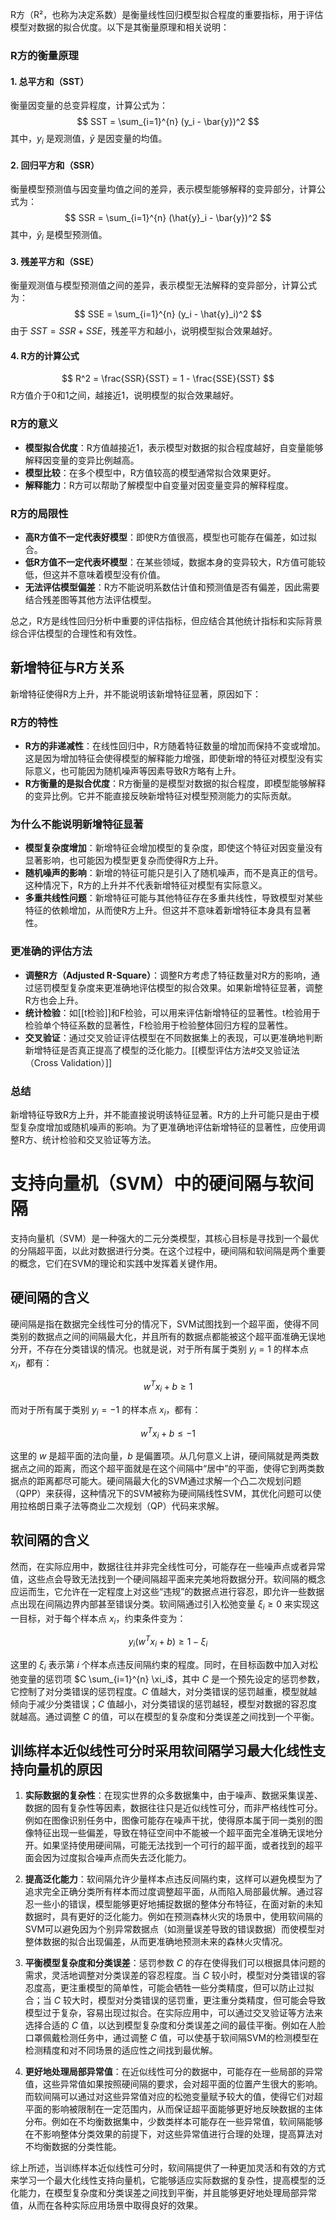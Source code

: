 R方（R²，也称为决定系数）是衡量线性回归模型拟合程度的重要指标，用于评估模型对数据的拟合优度。以下是其衡量原理和相关说明：

### R方的衡量原理
#### 1. **总平方和（SST）**
衡量因变量的总变异程度，计算公式为：
   $$
   SST = \sum_{i=1}^{n} (y_i - \bar{y})^2
   $$
   其中，$y_i$ 是观测值，$\bar{y}$ 是因变量的均值。

#### 2. **回归平方和（SSR）**
衡量模型预测值与因变量均值之间的差异，表示模型能够解释的变异部分，计算公式为：
   $$
   SSR = \sum_{i=1}^{n} (\hat{y}_i - \bar{y})^2
   $$
   其中，$\hat{y}_i$ 是模型预测值。

#### 3. **残差平方和（SSE）**
衡量观测值与模型预测值之间的差异，表示模型无法解释的变异部分，计算公式为：
   $$
   SSE = \sum_{i=1}^{n} (y_i - \hat{y}_i)^2
   $$
   由于 $SST = SSR + SSE$，残差平方和越小，说明模型拟合效果越好。

#### 4. **R方的计算公式**
   $$
   R^2 = \frac{SSR}{SST} = 1 - \frac{SSE}{SST}
   $$
   R方值介于0和1之间，越接近1，说明模型的拟合效果越好。

### R方的意义
- **模型拟合优度**：R方值越接近1，表示模型对数据的拟合程度越好，自变量能够解释因变量的变异比例越高。
- **模型比较**：在多个模型中，R方值较高的模型通常拟合效果更好。
- **解释能力**：R方可以帮助了解模型中自变量对因变量变异的解释程度。

### R方的局限性
- **高R方值不一定代表好模型**：即使R方值很高，模型也可能存在偏差，如过拟合。
- **低R方值不一定代表坏模型**：在某些领域，数据本身的变异较大，R方值可能较低，但这并不意味着模型没有价值。
- **无法评估模型偏差**：R方不能说明系数估计值和预测值是否有偏差，因此需要结合残差图等其他方法评估模型。

总之，R方是线性回归分析中重要的评估指标，但应结合其他统计指标和实际背景综合评估模型的合理性和有效性。

## 新增特征与R方关系
新增特征使得R方上升，并不能说明该新增特征显著，原因如下：

### R方的特性
- **R方的非递减性**：在线性回归中，R方随着特征数量的增加而保持不变或增加。这是因为增加特征会使得模型的解释能力增强，即使新增的特征对模型没有实际意义，也可能因为随机噪声等因素导致R方略有上升。
- **R方衡量的是拟合优度**：R方衡量的是模型对数据的拟合程度，即模型能够解释的变异比例。它并不能直接反映新增特征对模型预测能力的实际贡献。

### 为什么不能说明新增特征显著
- **模型复杂度增加**：新增特征会增加模型的复杂度，即使这个特征对因变量没有显著影响，也可能因为模型更复杂而使得R方上升。
- **随机噪声的影响**：新增的特征可能只是引入了随机噪声，而不是真正的信号。这种情况下，R方的上升并不代表新增特征对模型有实际意义。
- **多重共线性问题**：新增特征可能与其他特征存在多重共线性，导致模型对某些特征的依赖增加，从而使R方上升。但这并不意味着新增特征本身具有显著性。

### 更准确的评估方法
- **调整R方（Adjusted R-Square）**：调整R方考虑了特征数量对R方的影响，通过惩罚模型复杂度来更准确地评估模型的拟合效果。如果新增特征显著，调整R方也会上升。
- **统计检验**：如[[t检验]]和F检验，可以用来评估新增特征的显著性。t检验用于检验单个特征系数的显著性，F检验用于检验整体回归方程的显著性。
- **交叉验证**：通过交叉验证评估模型在不同数据集上的表现，可以更准确地判断新增特征是否真正提高了模型的泛化能力。[[模型评估方法#交叉验证法（Cross Validation）]]

### 总结
新增特征导致R方上升，并不能直接说明该特征显著。R方的上升可能只是由于模型复杂度增加或随机噪声的影响。为了更准确地评估新增特征的显著性，应使用调整R方、统计检验和交叉验证等方法。


# 支持向量机（SVM）中的硬间隔与软间隔

支持向量机（SVM）是一种强大的二元分类模型，其核心目标是寻找到一个最优的分隔超平面，以此对数据进行分类。在这个过程中，硬间隔和软间隔是两个重要的概念，它们在SVM的理论和实践中发挥着关键作用。

## 硬间隔的含义

硬间隔是指在数据完全线性可分的情况下，SVM试图找到一个超平面，使得不同类别的数据点之间的间隔最大化，并且所有的数据点都能被这个超平面准确无误地分开，不存在分类错误的情况。也就是说，对于所有属于类别 $y_i = 1$ 的样本点 $x_i$，都有：

$$
w^T x_i + b \geq 1
$$

而对于所有属于类别 $y_i = -1$ 的样本点 $x_i$，都有：

$$
w^T x_i + b \leq -1
$$

这里的 $w$ 是超平面的法向量，$b$ 是偏置项。从几何意义上讲，硬间隔就是两类数据点之间的距离，而这个超平面就是在这个间隔中“居中”的平面，使得它到两类数据点的距离都尽可能大。硬间隔最大化的SVM通过求解一个凸二次规划问题（QPP）来获得，这种情况下的SVM被称为硬间隔线性SVM，其优化问题可以使用拉格朗日乘子法等商业二次规划（QP）代码来求解。

## 软间隔的含义

然而，在实际应用中，数据往往并非完全线性可分，可能存在一些噪声点或者异常值，这些点会导致无法找到一个硬间隔超平面来完美地将数据分开。软间隔的概念应运而生，它允许在一定程度上对这些“违规”的数据点进行容忍，即允许一些数据点出现在间隔边界内部甚至错误分类。软间隔通过引入松弛变量 $\xi_i \geq 0$ 来实现这一目标，对于每个样本点 $x_i$，约束条件变为：

$$
y_i(w^T x_i + b) \geq 1 - \xi_i
$$

这里的 $\xi_i$ 表示第 $i$ 个样本点违反间隔约束的程度。同时，在目标函数中加入对松弛变量的惩罚项 $C \sum_{i=1}^{n} \xi_i$，其中 $C$ 是一个预先设定的惩罚参数，它控制了对分类错误的惩罚程度。$C$ 值越大，对分类错误的惩罚越重，模型就越倾向于减少分类错误；$C$ 值越小，对分类错误的惩罚越轻，模型对数据的容忍度就越高。通过调整 $C$ 的值，可以在模型的复杂度和分类误差之间找到一个平衡。

## 训练样本近似线性可分时采用软间隔学习最大化线性支持向量机的原因

1. **实际数据的复杂性**：在现实世界的众多数据集中，由于噪声、数据采集误差、数据的固有复杂性等因素，数据往往只是近似线性可分，而非严格线性可分。例如在图像识别任务中，图像可能存在噪声干扰，使得原本属于同一类别的图像特征出现一些偏差，导致在特征空间中不能被一个超平面完全准确无误地分开。如果坚持使用硬间隔，可能无法找到一个可行的超平面，或者找到的超平面会因为过度拟合噪声点而失去泛化能力。

2. **提高泛化能力**：软间隔允许少量样本点违反间隔约束，这样可以避免模型为了追求完全正确分类所有样本而过度调整超平面，从而陷入局部最优解。通过容忍一些小的错误，模型能够更好地捕捉数据的整体分布特征，在面对新的未知数据时，具有更好的泛化能力。例如在预测森林火灾的场景中，使用软间隔的SVM可以避免因为个别异常数据点（如测量误差导致的错误数据）而使模型对整体数据的拟合出现偏差，从而更准确地预测未来的森林火灾情况。

3. **平衡模型复杂度和分类误差**：惩罚参数 $C$ 的存在使得我们可以根据具体问题的需求，灵活地调整对分类误差的容忍程度。当 $C$ 较小时，模型对分类错误的容忍度高，更注重模型的简单性，可能会牺牲一些分类精度，但可以防止过拟合；当 $C$ 较大时，模型对分类错误的惩罚重，更注重分类精度，但可能会导致模型过于复杂，容易出现过拟合。在实际应用中，可以通过交叉验证等方法来选择合适的 $C$ 值，以达到模型复杂度和分类误差之间的最佳平衡。例如在人脸口罩佩戴检测任务中，通过调整 $C$ 值，可以使基于软间隔SVM的检测模型在检测精度和对不同场景的适应性之间找到最优解。

4. **更好地处理局部异常值**：在近似线性可分的数据中，可能存在一些局部的异常值，这些异常值如果按照硬间隔的要求，会对超平面的位置产生很大的影响。而软间隔可以通过对这些异常值对应的松弛变量赋予较大的值，使得它们对超平面的影响被限制在一定范围内，从而保证超平面能够更好地反映数据的主体分布。例如在不均衡数据集中，少数类样本可能存在一些异常值，软间隔能够在不影响整体分类效果的前提下，对这些异常值进行合理的处理，提高算法对不均衡数据的分类性能。

综上所述，当训练样本近似线性可分时，软间隔提供了一种更加灵活和有效的方式来学习一个最大化线性支持向量机，它能够适应实际数据的复杂性，提高模型的泛化能力，在模型复杂度和分类误差之间找到平衡，并且能够更好地处理局部异常值，从而在各种实际应用场景中取得良好的效果。
